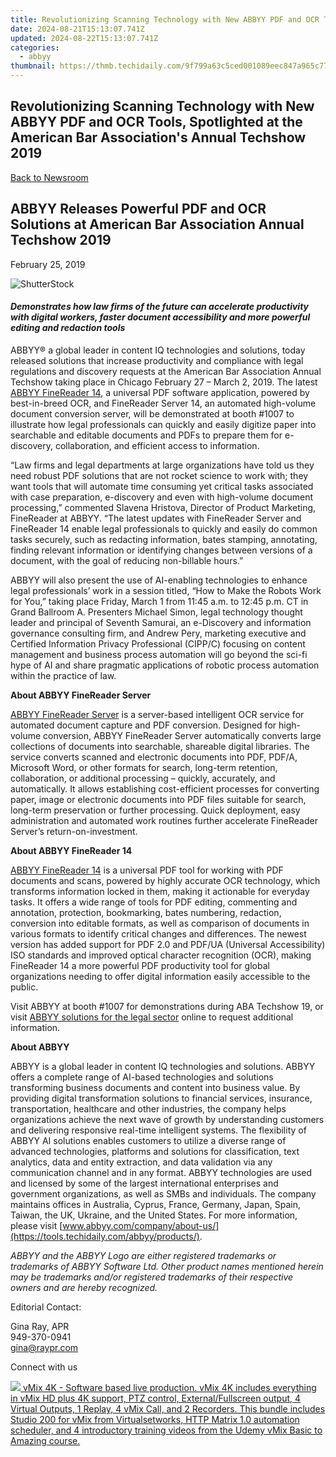 ```yaml
---
title: Revolutionizing Scanning Technology with New ABBYY PDF and OCR Tools, Spotlighted at the American Bar Association's Annual Techshow 2019
date: 2024-08-21T15:13:07.741Z
updated: 2024-08-22T15:13:07.741Z
categories:
  - abbyy
thumbnail: https://thmb.techidaily.com/9f799a63c5ced001089eec847a965c77100b85a292d3d2c56946946b1d875c1f.jpg
---
```


## Revolutionizing Scanning Technology with New ABBYY PDF and OCR Tools, Spotlighted at the American Bar Association's Annual Techshow 2019

[Back to Newsroom](https://tools.techidaily.com/abbyy/products/)

## ABBYY Releases Powerful PDF and OCR Solutions at American Bar Association Annual Techshow 2019

February 25, 2019

![ShutterStock](https://content.abbyy.com/-/media/project/abbyy/abbyy/branchtemplates/shutterstock_1272462163_1296-x-729.jpg?h=729&iar=0&w=1296)

#### _Demonstrates how law firms of the future can accelerate productivity with digital workers, faster document accessibility and more powerful editing and redaction tools_

ABBYY® a global leader in content IQ technologies and solutions, today released solutions that increase productivity and compliance with legal regulations and discovery requests at the American Bar Association Annual Techshow taking place in Chicago February 27 – March 2, 2019\. The latest [ABBYY FineReader 14](https://tools.techidaily.com/abbyy/products/), a universal PDF software application, powered by best-in-breed OCR, and FineReader Server 14, an automated high-volume document conversion server, will be demonstrated at booth #1007 to illustrate how legal professionals can quickly and easily digitize paper into searchable and editable documents and PDFs to prepare them for e-discovery, collaboration, and efficient access to information. 

“Law firms and legal departments at large organizations have told us they need robust PDF solutions that are not rocket science to work with; they want tools that will automate time consuming yet critical tasks associated with case preparation, e-discovery and even with high-volume document processing,” commented Slavena Hristova, Director of Product Marketing, FineReader at ABBYY. “The latest updates with FineReader Server and FineReader 14 enable legal professionals to quickly and easily do common tasks securely, such as redacting information, bates stamping, annotating, finding relevant information or identifying changes between versions of a document, with the goal of reducing non-billable hours.”

ABBYY will also present the use of AI-enabling technologies to enhance legal professionals’ work in a session titled, “How to Make the Robots Work for You,” taking place Friday, March 1 from 11:45 a.m. to 12:45 p.m. CT in Grand Ballroom A. Presenters Michael Simon, legal technology thought leader and principal of Seventh Samurai, an e-Discovery and information governance consulting firm, and Andrew Pery, marketing executive and Certified Information Privacy Professional (CIPP/C) focusing on content management and business process automation will go beyond the sci-fi hype of AI and share pragmatic applications of robotic process automation within the practice of law.

  
**About ABBYY FineReader Server**

[ABBYY FineReader Server](https://tools.techidaily.com/abbyy/products/) is a server-based intelligent OCR service for automated document capture and PDF conversion. Designed for high-volume conversion, ABBYY FineReader Server automatically converts large collections of documents into searchable, shareable digital libraries. The service converts scanned and electronic documents into PDF, PDF/A, Microsoft Word, or other formats for search, long-term retention, collaboration, or additional processing – quickly, accurately, and automatically. It allows establishing cost-efficient processes for converting paper, image or electronic documents into PDF files suitable for search, long-term preservation or further processing. Quick deployment, easy administration and automated work routines further accelerate FineReader Server’s return-on-investment.

  
**About ABBYY FineReader 14**

[ABBYY FineReader 14](https://tools.techidaily.com/abbyy/products/) is a universal PDF tool for working with PDF documents and scans, powered by highly accurate OCR technology, which transforms information locked in them, making it actionable for everyday tasks. It offers a wide range of tools for PDF editing, commenting and annotation, protection, bookmarking, bates numbering, redaction, conversion into editable formats, as well as comparison of documents in various formats to identify critical changes and differences. The newest version has added support for PDF 2.0 and PDF/UA (Universal Accessibility) ISO standards and improved optical character recognition (OCR), making FineReader 14 a more powerful PDF productivity tool for global organizations needing to offer digital information easily accessible to the public.

Visit ABBYY at booth #1007 for demonstrations during ABA Techshow 19, or visit [ABBYY solutions for the legal sector](https://tools.techidaily.com/abbyy/products/) online to request additional information.

**About ABBYY**

ABBYY is a global leader in content IQ technologies and solutions. ABBYY offers a complete range of AI-based technologies and solutions transforming business documents and content into business value. By providing digital transformation solutions to financial services, insurance, transportation, healthcare and other industries, the company helps organizations achieve the next wave of growth by understanding customers and delivering responsive real-time intelligent systems. The flexibility of ABBYY AI solutions enables customers to utilize a diverse range of advanced technologies, platforms and solutions for classification, text analytics, data and entity extraction, and data validation via any communication channel and in any format. ABBYY technologies are used and licensed by some of the largest international enterprises and government organizations, as well as SMBs and individuals. The company maintains offices in Australia, Cyprus, France, Germany, Japan, Spain, Taiwan, the UK, Ukraine, and the United States. For more information, please visit [www.abbyy.com/company/about-us/](https://tools.techidaily.com/abbyy/products/).

_ABBYY and the ABBYY Logo are either registered trademarks or trademarks of ABBYY Software Ltd. Other product names mentioned herein may be trademarks and/or registered trademarks of their respective owners and are hereby recognized._

Editorial Contact:

Gina Ray, APR  
949-370-0941  
gina@raypr.com  
  
  
Connect with us

<ins class="adsbygoogle"
     style="display:block"
     data-ad-format="autorelaxed"
     data-ad-client="ca-pub-7571918770474297"
     data-ad-slot="1223367746"></ins>



<ins class="adsbygoogle"
     style="display:block"
     data-ad-client="ca-pub-7571918770474297"
     data-ad-slot="8358498916"
     data-ad-format="auto"
     data-full-width-responsive="true"></ins>

<!-- affiliate ads begin -->
<a href="https://secure.2checkout.com/order/checkout.php?PRODS=30901369&QTY=1&AFFILIATE=108875&CART=1"> <img src="https://secure.avangate.com/images/merchant/ce9a6fb2becc2d235e62b125e9260102/products/1_copy_vMixCallScreenshot1-large.jpg" border="0"> vMix 4K - Software based live production. vMix 4K includes everything in vMix HD plus 4K support, PTZ control, External/Fullscreen output, 4 Virtual Outputs, 1 Replay, 4 vMix Call, and 2 Recorders. 
This bundle includes Studio 200 for vMix from Virtualsetworks, HTTP Matrix 1.0 automation scheduler, and 4 introductory training videos from the Udemy vMix Basic to Amazing course. </a>
<!-- affiliate ads end -->